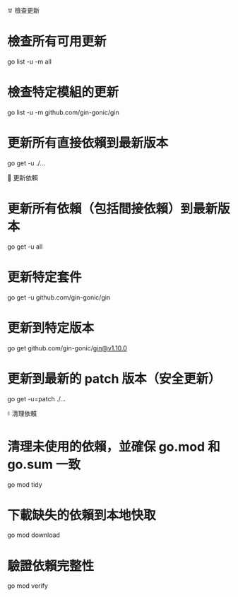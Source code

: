 𐄍 檢查更新
# 檢查所有可用更新
go list -u -m all

# 檢查特定模組的更新
go list -u -m github.com/gin-gonic/gin

# 更新所有直接依賴到最新版本
go get -u ./...

𐄄 更新依賴
# 更新所有依賴（包括間接依賴）到最新版本
go get -u all

# 更新特定套件
go get -u github.com/gin-gonic/gin

# 更新到特定版本
go get github.com/gin-gonic/gin@v1.10.0

# 更新到最新的 patch 版本（安全更新）
go get -u=patch ./...

𐇹 清理依賴
# 清理未使用的依賴，並確保 go.mod 和 go.sum 一致
go mod tidy

# 下載缺失的依賴到本地快取
go mod download

# 驗證依賴完整性
go mod verify
